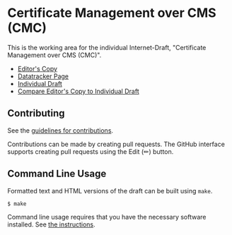 # Certificate Management over CMS (CMC)

This is the working area for the individual Internet-Draft, "Certificate Management over CMS (CMC)".

* [Editor's Copy](https://seanturner.github.io/testCMCbis/#go.draft-mandel-lamps-rfc5272bis.html)
* [Datatracker Page](https://datatracker.ietf.org/doc/draft-mandel-lamps-rfc5272bis)
* [Individual Draft](https://datatracker.ietf.org/doc/html/draft-mandel-lamps-rfc5272bis)
* [Compare Editor's Copy to Individual Draft](https://seanturner.github.io/testCMCbis/#go.draft-mandel-lamps-rfc5272bis.diff)


## Contributing

See the
[guidelines for contributions](https://github.com/seanturner/testCMCbis/blob/main/CONTRIBUTING.md).

Contributions can be made by creating pull requests.
The GitHub interface supports creating pull requests using the Edit (✏) button.


## Command Line Usage

Formatted text and HTML versions of the draft can be built using `make`.

```sh
$ make
```

Command line usage requires that you have the necessary software installed.  See
[the instructions](https://github.com/martinthomson/i-d-template/blob/main/doc/SETUP.md).

